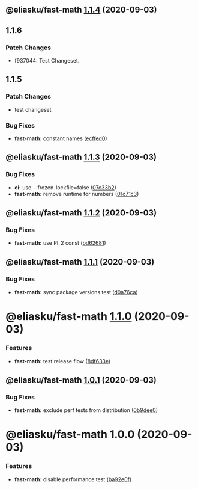 ## @eliasku/fast-math [1.1.4](https://github.com/eliasku/ts-libs/compare/@eliasku/fast-math@1.1.3...@eliasku/fast-math@1.1.4) (2020-09-03)

## 1.1.6

### Patch Changes

- f937044: Test Changeset.

## 1.1.5

### Patch Changes

- test changeset

### Bug Fixes

- **fast-math:** constant names ([ecffed0](https://github.com/eliasku/ts-libs/commit/ecffed0e522cbf263f8f7348e6f45a4a584c2507))

## @eliasku/fast-math [1.1.3](https://github.com/eliasku/ts-libs/compare/@eliasku/fast-math@1.1.2...@eliasku/fast-math@1.1.3) (2020-09-03)

### Bug Fixes

- **ci:** use --frozen-lockfile=false ([07c33b2](https://github.com/eliasku/ts-libs/commit/07c33b2058f9267c40c721080fa7c00a01ae1992))
- **fast-math:** remove runtime for numbers ([01c71c3](https://github.com/eliasku/ts-libs/commit/01c71c3b6211168e30a60a3156b6a9e7061d1bc3))

## @eliasku/fast-math [1.1.2](https://github.com/eliasku/ts-libs/compare/@eliasku/fast-math@1.1.1...@eliasku/fast-math@1.1.2) (2020-09-03)

### Bug Fixes

- **fast-math:** use PI_2 const ([bd62681](https://github.com/eliasku/ts-libs/commit/bd62681f3d8676e739d5dd7d7d807f69e0b9f1b3))

## @eliasku/fast-math [1.1.1](https://github.com/eliasku/ts-libs/compare/@eliasku/fast-math@1.1.0...@eliasku/fast-math@1.1.1) (2020-09-03)

### Bug Fixes

- **fast-math:** sync package versions test ([d0a76ca](https://github.com/eliasku/ts-libs/commit/d0a76ca596243a77244503105738599f9b0817e5))

# @eliasku/fast-math [1.1.0](https://github.com/eliasku/ts-libs/compare/@eliasku/fast-math@1.0.1...@eliasku/fast-math@1.1.0) (2020-09-03)

### Features

- **fast-math:** test release flow ([8df633e](https://github.com/eliasku/ts-libs/commit/8df633ecb860106d26b5967a5634f1e55912e069))

## @eliasku/fast-math [1.0.1](https://github.com/eliasku/ts-libs/compare/@eliasku/fast-math@1.0.0...@eliasku/fast-math@1.0.1) (2020-09-03)

### Bug Fixes

- **fast-math:** exclude perf tests from distribution ([0b9dee0](https://github.com/eliasku/ts-libs/commit/0b9dee0f43ae3c7156d2e530fdccdc58c7783487))

# @eliasku/fast-math 1.0.0 (2020-09-03)

### Features

- **fast-math:** disable performance test ([ba92e0f](https://github.com/eliasku/ts-libs/commit/ba92e0f83f4834c77a6ad7234e5dfe049fc3c004))
